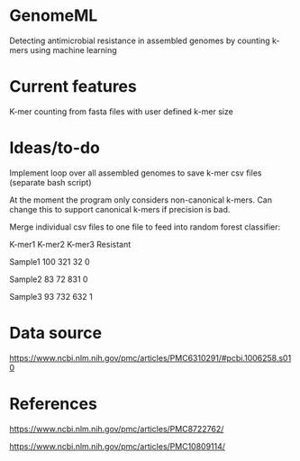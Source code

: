 # GenomeML
Detecting antimicrobial resistance in assembled genomes by counting k-mers using machine learning

# Current features
K-mer counting from fasta files with user defined k-mer size

# Ideas/to-do
Implement loop over all assembled genomes to save k-mer csv files (separate bash script)

At the moment the program only considers non-canonical k-mers. Can change this to support canonical k-mers if precision is bad.

Merge individual csv files to one file to feed into random forest classifier:

K-mer1	K-mer2	K-mer3	Resistant
	
Sample1 100	321	32	0

Sample2 83	72	831	0

Sample3 93	732	632	1

# Data source
https://www.ncbi.nlm.nih.gov/pmc/articles/PMC6310291/#pcbi.1006258.s010

# References 
https://www.ncbi.nlm.nih.gov/pmc/articles/PMC8722762/

https://www.ncbi.nlm.nih.gov/pmc/articles/PMC10809114/

